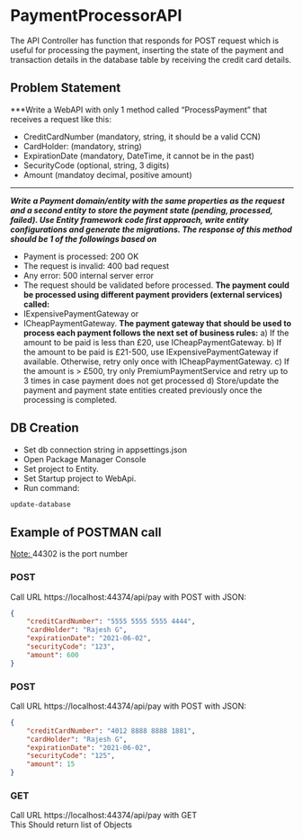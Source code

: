 # PaymentProcessorAPI
The API Controller has function that responds for POST request which is useful for processing the payment, inserting the state of the payment and transaction details in the database table by receiving the credit card details.

## Problem Statement

***Write a WebAPI with only 1 method called “ProcessPayment” that receives a request like this:
- CreditCardNumber (mandatory, string, it should be a valid CCN)
- CardHolder: (mandatory, string)
- ExpirationDate (mandatory, DateTime, it cannot be in the past)
- SecurityCode (optional, string, 3 digits)
- Amount (mandatoy decimal, positive amount)
***
***Write a Payment domain/entity with the same properties as the request and a second entity to store
the payment state (pending, processed, failed). Use Entity framework code first approach, write
entity configurations and generate the migrations.
The response of this method should be 1 of the followings based on***
- Payment is processed: 200 OK
- The request is invalid: 400 bad request
- Any error: 500 internal server error
- The request should be validated before processed.
**The payment could be processed using different payment providers (external services) called:**
- IExpensivePaymentGateway or
- ICheapPaymentGateway.
**The payment gateway that should be used to process each payment follows the next set of business
rules:**
a) If the amount to be paid is less than £20, use ICheapPaymentGateway.
b) If the amount to be paid is £21-500, use IExpensivePaymentGateway if available. Otherwise, retry
only once with ICheapPaymentGateway.
c) If the amount is > £500, try only PremiumPaymentService and retry up to 3 times in case payment
does not get processed
d) Store/update the payment and payment state entities created previously once the processing is
completed.

## DB Creation
* Set db connection string in appsettings.json
* Open Package Manager Console
* Set project to Entity.
* Set Startup project to WebApi.
* Run command:
```bash
update-database
```

## Example of POSTMAN call
<ins> Note: </ins> 44302 is the port number
### POST
Call URL https://localhost:44374/api/pay with POST with JSON:

```json
{
    "creditCardNumber": "5555 5555 5555 4444",
    "cardHolder": "Rajesh G",
    "expirationDate": "2021-06-02",
    "securityCode": "123",
    "amount": 600
}
```
### POST
Call URL https://localhost:44374/api/pay with POST with JSON:

```json
{
    "creditCardNumber": "4012 8888 8888 1881",
    "cardHolder": "Rajesh G",
    "expirationDate": "2021-06-02",
    "securityCode": "125",
    "amount": 15
}
```
### GET
Call URL https://localhost:44374/api/pay with GET  
This Should return list of Objects
```json

```
